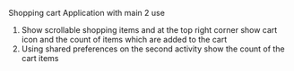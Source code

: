 Shopping cart Application with main 2 use
1. Show scrollable shopping items and at the top right corner show cart icon and the count of items which are added to the cart
2. Using shared preferences on the second activity show the count of the cart items 
